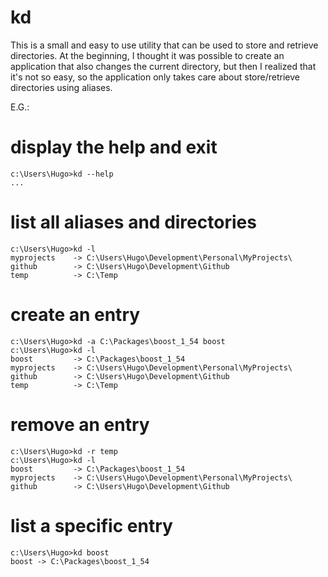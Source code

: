 kd
==

This is a small and easy to use utility that can be used to store and retrieve directories.
At the beginning, I thought it was possible to create an application that also changes the current directory, but then I realized that it's not so easy, so the application only takes care about store/retrieve directories using aliases.

E.G.:

# display the help and exit
    c:\Users\Hugo>kd --help
    ...

# list all aliases and directories
    c:\Users\Hugo>kd -l
    myprojects    -> C:\Users\Hugo\Development\Personal\MyProjects\
    github        -> C:\Users\Hugo\Development\Github
    temp          -> C:\Temp

# create an entry
    c:\Users\Hugo>kd -a C:\Packages\boost_1_54 boost
    c:\Users\Hugo>kd -l
    boost         -> C:\Packages\boost_1_54
    myprojects    -> C:\Users\Hugo\Development\Personal\MyProjects\
    github        -> C:\Users\Hugo\Development\Github
    temp          -> C:\Temp

# remove an entry
    c:\Users\Hugo>kd -r temp
    c:\Users\Hugo>kd -l
    boost         -> C:\Packages\boost_1_54
    myprojects    -> C:\Users\Hugo\Development\Personal\MyProjects\
    github        -> C:\Users\Hugo\Development\Github

# list a specific entry
    c:\Users\Hugo>kd boost
    boost -> C:\Packages\boost_1_54
